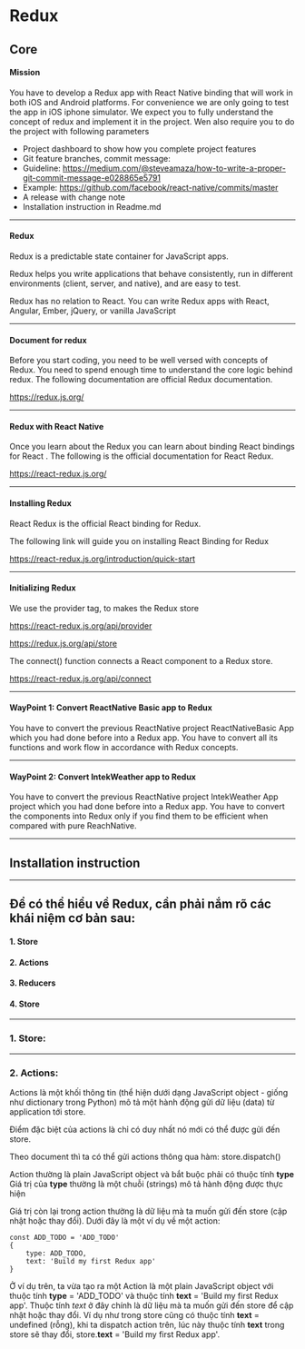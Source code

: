 # Redux
## Core

#### Mission

You have to develop a Redux app with React Native binding that will work in both iOS and Android platforms. For convenience we are only going to test the app in iOS iphone simulator. We expect you to fully understand the concept of redux and implement it in the project. Wen also require you to do the project with following parameters

* Project dashboard to show how you complete project features
* Git feature branches, commit message:
* Guideline: https://medium.com/@steveamaza/how-to-write-a-proper-git-commit-message-e028865e5791
* Example: https://github.com/facebook/react-native/commits/master
* A release with change note
* Installation instruction in Readme.md

---
#### Redux

Redux is a predictable state container for JavaScript apps.

Redux helps you write applications that behave consistently, run in different environments (client, server, and native), and are easy to test. 

 Redux has no relation to React. You can write Redux apps with React, Angular, Ember, jQuery, or vanilla JavaScript

---
#### Document for redux

Before you start coding, you need to be well versed with concepts of Redux. You need to spend enough time to understand the core logic behind redux. The following documentation are official Redux documentation.

https://redux.js.org/

---
#### Redux with React Native

Once you learn about the Redux you can learn about binding React bindings for React . The following is the official documentation for React Redux.

https://react-redux.js.org/

---
#### Installing Redux

React Redux is the official React binding for Redux.

The following link will guide you on installing React Binding for Redux

https://react-redux.js.org/introduction/quick-start

---
#### Initializing Redux

We use the provider tag,<Provider />  to makes the Redux store

https://react-redux.js.org/api/provider

https://redux.js.org/api/store

The connect() function connects a React component to a Redux store.

https://react-redux.js.org/api/connect

---
#### WayPoint 1: Convert ReactNative Basic app to Redux

You have to convert the previous ReactNative project ReactNativeBasic App which you had done before into a Redux app. You have to convert all its functions and work flow in accordance with Redux concepts.

---
#### WayPoint 2: Convert IntekWeather app to Redux

You have to convert the previous ReactNative project IntekWeather App project which you had done before into a Redux app. You have to convert the components into Redux only if you find them to be efficient when compared with pure ReachNative.


---
## Installation instruction

---

## Để có thể hiểu về Redux, cần phải nắm rõ các khái niệm cơ bản sau:
#### 1. Store
#### 2. Actions
#### 3. Reducers
#### 4. Store
---
### 1. Store:


---
### 2. Actions:
Actions là một khối thông tin (thể hiện dưới dạng JavaScript object - giống như dictionary trong Python) mô tả một hành động gửi dữ liệu (data) từ application tới store. 

Điểm đặc biệt của actions là chỉ có duy nhất nó mới có thể được gửi đến store.

Theo document thì ta có thể gửi actions thông qua hàm: store.dispatch()

Action thường là plain JavaScript object và bắt buộc phải có thuộc tính **type**
Giá trị của **type** thường là một chuỗi (strings) mô tả hành động được thực hiện

Giá trị còn lại trong action thường là dữ liệu mà ta muốn gửi đến store (cập nhật hoặc thay đổi). Dưới đây là một ví dụ về một action:
```
const ADD_TODO = 'ADD_TODO'
{
    type: ADD_TODO,
    text: 'Build my first Redux app'
}
```
Ở ví dụ trên, ta vừa tạo ra một Action là một plain JavaScript object với thuộc tính **type** = 'ADD_TODO' và thuộc tính **text** = 'Build my first Redux app'.
Thuộc tính *text* ở đây chính là dữ liệu mà ta muốn gửi đến store để cập nhật hoặc thay đổi.
Ví dụ như trong store cũng có thuộc tính **text** = undefined (rỗng), khi ta dispatch action trên, lúc này thuộc tính **text** trong store sẽ thay đổi, store.**text** = 'Build my first Redux app'.